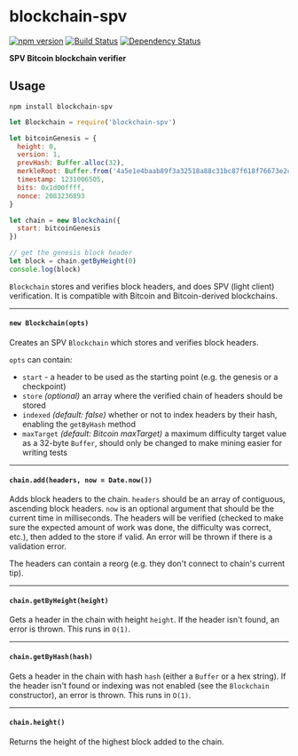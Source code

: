 # blockchain-spv

[![npm version](https://img.shields.io/npm/v/blockchain-spv.svg)](https://www.npmjs.com/package/blockchain-spv)
[![Build Status](https://travis-ci.org/mappum/blockchain-spv.svg?branch=master)](https://travis-ci.org/mappum/blockchain-spv)
[![Dependency Status](https://david-dm.org/mappum/blockchain-spv.svg)](https://david-dm.org/mappum/blockchain-spv)

**SPV Bitcoin blockchain verifier**

## Usage

`npm install blockchain-spv`

```js
let Blockchain = require('blockchain-spv')

let bitcoinGenesis = {
  height: 0,
  version: 1,
  prevHash: Buffer.alloc(32),
  merkleRoot: Buffer.from('4a5e1e4baab89f3a32518a88c31bc87f618f76673e2cc77ab2127b7afdeda33b', 'hex').reverse(),
  timestamp: 1231006505,
  bits: 0x1d00ffff,
  nonce: 2083236893
}

let chain = new Blockchain({
  start: bitcoinGenesis
})

// get the genesis block header 
let block = chain.getByHeight(0)
console.log(block)
```

`Blockchain` stores and verifies block headers, and does SPV (light client) verification. It is compatible with Bitcoin and Bitcoin-derived blockchains.

----
#### `new Blockchain(opts)`

Creates an SPV `Blockchain` which stores and verifies block headers.

`opts` can contain:
- `start` - a header to be used as the starting point (e.g. the genesis or a checkpoint)
- `store` *(optional)* an array where the verified chain of headers should be stored
- `indexed` *(default: false)* whether or not to index headers by their hash, enabling the `getByHash` method
- `maxTarget` *(default: Bitcoin maxTarget)* a maximum difficulty target value as a 32-byte `Buffer`, should only be changed to make mining easier for writing tests

----
#### `chain.add(headers, now = Date.now())`

Adds block headers to the chain. `headers` should be an array of contiguous, ascending block headers. `now` is an optional argument that should be the current time in milliseconds. The headers will be verified (checked to make sure the expected amount of work was done, the difficulty was correct, etc.), then added to the store if valid. An error will be thrown if there is a validation error.

The headers can contain a reorg (e.g. they don't connect to chain's current tip).

----
#### `chain.getByHeight(height)`

Gets a header in the chain with height `height`. If the header isn't found, an error is thrown. This runs in `O(1)`.

----
#### `chain.getByHash(hash)`

Gets a header in the chain with hash `hash` (either a `Buffer` or a hex string). If the header isn't found or indexing was not enabled (see the `Blockchain` constructor), an error is thrown.
This runs in `O(1)`.

----
#### `chain.height()`

Returns the height of the highest block added to the chain.
